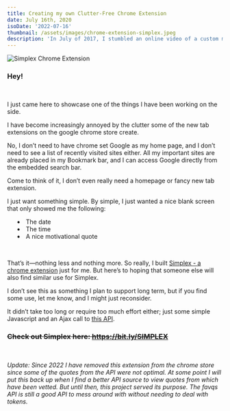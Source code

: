 ```yaml
---
title: Creating my own Clutter-Free Chrome Extension
date: July 16th, 2020
isoDate: '2022-07-16'
thumbnail: /assets/images/chrome-extension-simplex.jpeg
description: 'In July of 2017, I stumbled an online video of a custom made touchscreen smart mirror. It immediately inspired me to make my own smart mirror-based off the MagicMirror² platform. This post is my journey through the process and a guide to help you make your own smart mirror.'
---
```


![Simplex Chrome Extension](/assets/images/chrome-quote.png 'Simplex Chrome Extension')

### Hey!

</br>

I just came here to showcase one of the things I have been working on the side.
</br>

I have become increasingly annoyed by the clutter some of the new tab extensions on the google chrome store create.
</br>

No, I don’t need to have chrome set Google as my home page, and I don’t need to see a list of recently visited sites either. All my important sites are already placed in my Bookmark bar, and I can access Google directly from the embedded search bar.
</br>

Come to think of it, I don’t even really need a homepage or fancy new tab extension.
</br>

I just want something simple. By simple, I just wanted a nice blank screen that only showed me the following:

<ul style="list-style: inside; padding: auto;">
<li>The date</li>
<li>The time</li>
<li>A nice motivational quote</li>
</ul>
</br>

That’s it—nothing less and nothing more. So really, I built [Simplex - a chrome extension](https://bit.ly/SIMPLEX) just for me. But here’s to hoping that someone else will also find similar use for Simplex.
</br>

I don’t see this as something I plan to support long term, but if you find some use, let me know, and I might just reconsider.
</br>

It didn’t take too long or require too much effort either; just some simple Javascript and an Ajax call to [this API](https://favqs.com/api).
</br>

### **~~Check out Simplex here: <https://bit.ly/SIMPLEX>~~**

</br>

<em>Update: Since 2022 I have removed this extension from the chrome store since some of the quotes from the API were not optimal. At some point I will put this back up when I find a better API source to view quotes from which have been vetted. But until then, this project served its purpose. The favqs API is still a good API to mess around with without needing to deal with tokens.</em>
